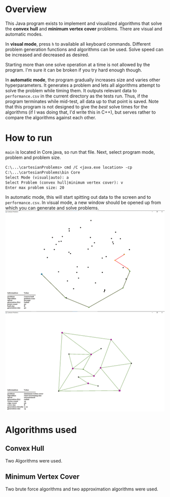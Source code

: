 # Overview
This Java program exists to implement and visualized algorithms that solve the **convex hull** and **minimum vertex cover** problems. There are visual and automatic modes.

In **visual mode**, press `h` to available all keyboard commands. Different problem generation functions and algorithms can be used. Solve speed can be increased and decreased as desired. 

Starting more than one solve operation at a time is not allowed by the program. I'm sure it can be broken if you try hard enough though. 

In **automatic mode**, the program gradually increases size and varies other hyperparameters. It generates a problem and lets all algorithms attempt to solve the problem while timing them. It outputs relevant data to `performance.csv` in the current directory as the tests run. Thus, if the program terminates while mid-test, all data up to that point is saved. Note that this program is not designed to give the *best* solve times for the algorithms (if I was doing that, I'd write this in C++), but serves rather to compare the algorithms against each other.

# How to run
`main` is located in Core.java, so run that file. Next, select program mode, problem and problem size.
~~~
C:\...\cartesianProblems> cmd /C <java.exe location> -cp C:\...\cartesianProblems\bin Core
Select Mode (visual|auto): a
Select Problem (convex hull|minimum vertex cover): v
Enter max problem size: 20
~~~
In automatic mode, this will start spitting out data to the screen and to `performance.csv`. In visual mode, a new window should be opened up from which you can generate and solve problems.
![Graham Scan algorithms solving the convex hull problem.](./grahamScan.png)
![A type of exhaustive search algorithm solving the minimum vertex cover problem.](./exactIncreasingSize.png)

# Algorithms used
## Convex Hull
Two Algorithms were used.
## Minimum Vertex Cover
Two brute force algorithms and two approximation algorithms were used.
